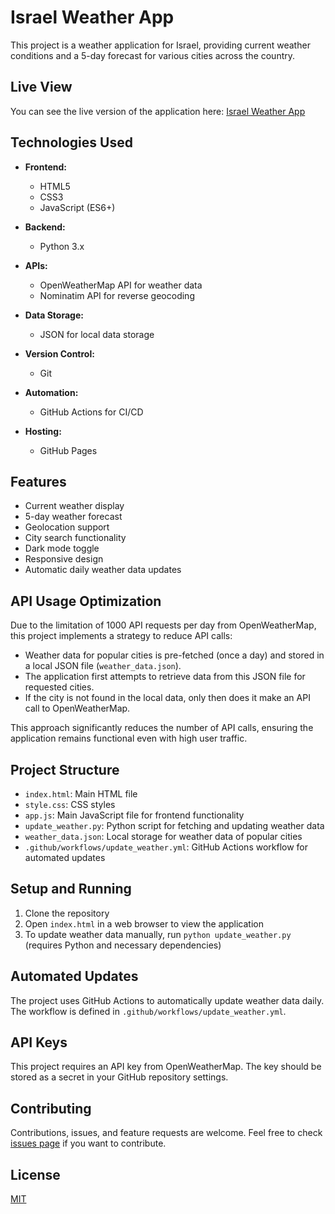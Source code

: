 # Israel Weather App

This project is a weather application for Israel, providing current weather conditions and a 5-day forecast for various cities across the country.

## Live View

You can see the live version of the application here:
[Israel Weather App](https://yehudaheller.github.io/israelweather/)

## Technologies Used

- **Frontend:**
  - HTML5
  - CSS3
  - JavaScript (ES6+)

- **Backend:**
  - Python 3.x

- **APIs:**
  - OpenWeatherMap API for weather data
  - Nominatim API for reverse geocoding

- **Data Storage:**
  - JSON for local data storage

- **Version Control:**
  - Git

- **Automation:**
  - GitHub Actions for CI/CD

- **Hosting:**
  - GitHub Pages

## Features

- Current weather display
- 5-day weather forecast
- Geolocation support
- City search functionality
- Dark mode toggle
- Responsive design
- Automatic daily weather data updates

## API Usage Optimization

Due to the limitation of 1000 API requests per day from OpenWeatherMap, this project implements a strategy to reduce API calls:

- Weather data for popular cities is pre-fetched (once a day) and stored in a local JSON file (`weather_data.json`).
- The application first attempts to retrieve data from this JSON file for requested cities.
- If the city is not found in the local data, only then does it make an API call to OpenWeatherMap.

This approach significantly reduces the number of API calls, ensuring the application remains functional even with high user traffic.

## Project Structure

- `index.html`: Main HTML file
- `style.css`: CSS styles
- `app.js`: Main JavaScript file for frontend functionality
- `update_weather.py`: Python script for fetching and updating weather data
- `weather_data.json`: Local storage for weather data of popular cities
- `.github/workflows/update_weather.yml`: GitHub Actions workflow for automated updates

## Setup and Running

1. Clone the repository
2. Open `index.html` in a web browser to view the application
3. To update weather data manually, run `python update_weather.py` (requires Python and necessary dependencies)

## Automated Updates

The project uses GitHub Actions to automatically update weather data daily. The workflow is defined in `.github/workflows/update_weather.yml`.

## API Keys

This project requires an API key from OpenWeatherMap. The key should be stored as a secret in your GitHub repository settings.

## Contributing

Contributions, issues, and feature requests are welcome. Feel free to check [issues page](link-to-your-issues-page) if you want to contribute.

## License

[MIT](https://choosealicense.com/licenses/mit/)
